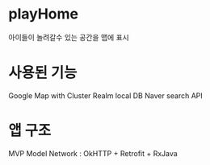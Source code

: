 # playHome
아이들이 놀려갈수 있는 공간을 맵에 표시

# 사용된 기능
Google Map with Cluster
Realm local DB
Naver search API

# 앱 구조
MVP Model
Network : OkHTTP + Retrofit + RxJava
